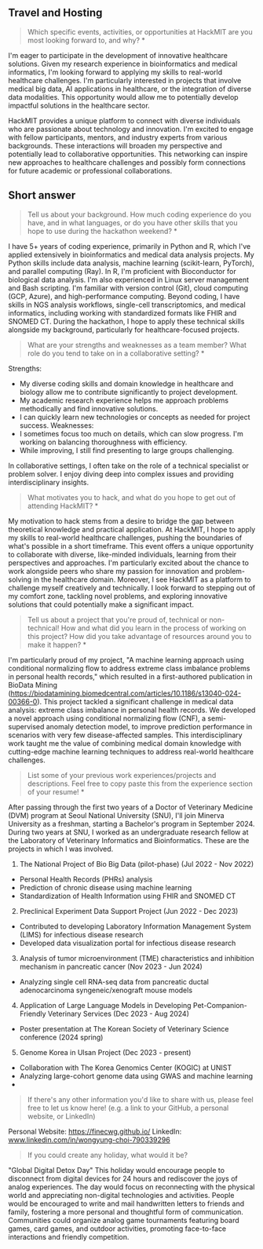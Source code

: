 
## Travel and Hosting

> Which specific events, activities, or opportunities at HackMIT are you most looking forward to, and why? *

I'm eager to participate in the development of innovative healthcare solutions. Given my research experience in bioinformatics and medical informatics, I'm looking forward to applying my skills to real-world healthcare challenges. I'm particularly interested in projects that involve medical big data, AI applications in healthcare, or the integration of diverse data modalities. This opportunity would allow me to potentially develop impactful solutions in the healthcare sector.

HackMIT provides a unique platform to connect with diverse individuals who are passionate about technology and innovation. I'm excited to engage with fellow participants, mentors, and industry experts from various backgrounds. These interactions will broaden my perspective and potentially lead to collaborative opportunities. This networking can inspire new approaches to healthcare challenges and possibly form connections for future academic or professional collaborations.

## Short answer
> Tell us about your background. How much coding experience do you have, and in what languages, or do you have other skills that you hope to use during the hackathon weekend? *

I have 5+ years of coding experience, primarily in Python and R, which I've applied extensively in bioinformatics and medical data analysis projects. My Python skills include data analysis, machine learning (scikit-learn, PyTorch), and parallel computing (Ray). In R, I'm proficient with Bioconductor for biological data analysis.
I'm also experienced in Linux server management and Bash scripting. I'm familiar with version control (Git), cloud computing (GCP, Azure), and high-performance computing.
Beyond coding, I have skills in NGS analysis workflows, single-cell transcriptomics, and medical informatics, including working with standardized formats like FHIR and SNOMED CT.
During the hackathon, I hope to apply these technical skills alongside my background, particularly for healthcare-focused projects.

> What are your strengths and weaknesses as a team member? What role do you tend to take on in a collaborative setting? *

Strengths:
- My diverse coding skills and domain knowledge in healthcare and biology allow me to contribute significantly to project development.
- My academic research experience helps me approach problems methodically and find innovative solutions.
- I can quickly learn new technologies or concepts as needed for project success.
Weaknesses:
- I sometimes focus too much on details, which can slow progress. I'm working on balancing thoroughness with efficiency.
- While improving, I still find presenting to large groups challenging.

In collaborative settings, I often take on the role of a technical specialist or problem solver. I enjoy diving deep into complex issues and providing interdisciplinary insights. 

> What motivates you to hack, and what do you hope to get out of attending HackMIT? *

My motivation to hack stems from a desire to bridge the gap between theoretical knowledge and practical application.
At HackMIT, I hope to apply my skills to real-world healthcare challenges, pushing the boundaries of what's possible in a short timeframe. This event offers a unique opportunity to collaborate with diverse, like-minded individuals, learning from their perspectives and approaches. I'm particularly excited about the chance to work alongside peers who share my passion for innovation and problem-solving in the healthcare domain.
Moreover, I see HackMIT as a platform to challenge myself creatively and technically. I look forward to stepping out of my comfort zone, tackling novel problems, and exploring innovative solutions that could potentially make a significant impact. 

> Tell us about a project that you're proud of, technical or non-technical! How and what did you learn in the process of working on this project? How did you take advantage of resources around you to make it happen? *

I'm particularly proud of my project, "A machine learning approach using conditional normalizing flow to address extreme class imbalance problems in personal health records," which resulted in a first-authored publication in BioData Mining (https://biodatamining.biomedcentral.com/articles/10.1186/s13040-024-00366-0).
This project tackled a significant challenge in medical data analysis: extreme class imbalance in personal health records. We developed a novel approach using conditional normalizing flow (CNF), a semi-supervised anomaly detection model, to improve prediction performance in scenarios with very few disease-affected samples.
This interdisciplinary work taught me the value of combining medical domain knowledge with cutting-edge machine learning techniques to address real-world healthcare challenges.

> List some of your previous work experiences/projects and descriptions. Feel free to copy paste this from the experience section of your resume! *

After passing through the first two years of a Doctor of Veterinary Medicine (DVM) program at Seoul National University (SNU), I'll join Minerva University as a freshman, starting a Bachelor's program in September 2024. During two years at SNU, I worked as an undergraduate research fellow at the Laboratory of Veterinary Informatics and Bioinformatics. These are the projects in which I was involved.
1. The National Project of Bio Big Data (pilot-phase) (Jul 2022 - Nov 2022)
- Personal Health Records (PHRs) analysis
- Prediction of chronic disease using machine learning
- Standardization of Health Information using FHIR and SNOMED CT
2. Preclinical Experiment Data Support Project (Jun 2022 - Dec 2023)
- Contributed to developing Laboratory Information Management System (LIMS) for infectious disease research
- Developed data visualization portal for infectious disease research
3. Analysis of tumor microenvironment (TME) characteristics and inhibition mechanism in pancreatic cancer (Nov 2023 - Jun 2024)
- Analyzing single cell RNA-seq data from pancreatic ductal adenocarcinoma syngeneic/xenograft mouse models
4. Application of Large Language Models in Developing Pet-Companion-Friendly Veterinary Services (Dec 2023 - Aug 2024)
- Poster presentation at The Korean Society of Veterinary Science conference (2024 spring)
5. Genome Korea in Ulsan Project (Dec 2023 - present)
- Collaboration with The Korea Genomics Center (KOGIC) at UNIST
- Analyzing large-cohort genome data using GWAS and machine learning
- 
> If there's any other information you'd like to share with us, please feel free to let us know here! (e.g. a link to your GitHub, a personal website, or LinkedIn)

Personal Website: https://finecwg.github.io/
LinkedIn: www.linkedin.com/in/wongyung-choi-790339296

> If you could create any holiday, what would it be?

"Global Digital Detox Day"
This holiday would encourage people to disconnect from digital devices for 24 hours and rediscover the joys of analog experiences. The day would focus on reconnecting with the physical world and appreciating non-digital technologies and activities.
People would be encouraged to write and mail handwritten letters to friends and family, fostering a more personal and thoughtful form of communication. Communities could organize analog game tournaments featuring board games, card games, and outdoor activities, promoting face-to-face interactions and friendly competition.
